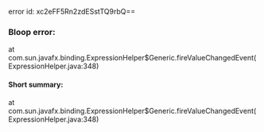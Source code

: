 error id: xc2eFF5Rn2zdESstTQ9rbQ==
### Bloop error:

at com.sun.javafx.binding.ExpressionHelper$Generic.fireValueChangedEvent(ExpressionHelper.java:348)
#### Short summary: 

at com.sun.javafx.binding.ExpressionHelper$Generic.fireValueChangedEvent(ExpressionHelper.java:348)